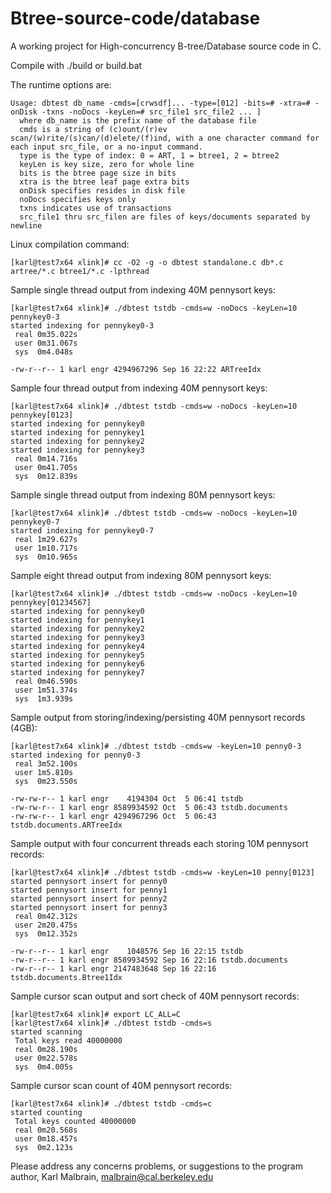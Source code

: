 Btree-source-code/database
==========================

A working project for High-concurrency B-tree/Database source code in C.

Compile with ./build or build.bat

The runtime options are:

    Usage: dbtest db_name -cmds=[crwsdf]... -type=[012] -bits=# -xtra=# -onDisk -txns -noDocs -keyLen=# src_file1 src_file2 ... ]
      where db_name is the prefix name of the database file
      cmds is a string of (c)ount/(r)ev scan/(w)rite/(s)can/(d)elete/(f)ind, with a one character command for each input src_file, or a no-input command.
      type is the type of index: 0 = ART, 1 = btree1, 2 = btree2
      keyLen is key size, zero for whole line
      bits is the btree page size in bits
      xtra is the btree leaf page extra bits
      onDisk specifies resides in disk file
      noDocs specifies keys only
      txns indicates use of transactions
      src_file1 thru src_filen are files of keys/documents separated by newline

Linux compilation command:

    [karl@test7x64 xlink]# cc -O2 -g -o dbtest standalone.c db*.c artree/*.c btree1/*.c -lpthread

Sample single thread output from indexing 40M pennysort keys:

    [karl@test7x64 xlink]# ./dbtest tstdb -cmds=w -noDocs -keyLen=10 pennykey0-3
    started indexing for pennykey0-3
     real 0m35.022s
     user 0m31.067s
     sys  0m4.048s

    -rw-r--r-- 1 karl engr 4294967296 Sep 16 22:22 ARTreeIdx

Sample four thread output from indexing 40M pennysort keys:

    [karl@test7x64 xlink]# ./dbtest tstdb -cmds=w -noDocs -keyLen=10 pennykey[0123]
    started indexing for pennykey0
    started indexing for pennykey1
    started indexing for pennykey2
    started indexing for pennykey3
     real 0m14.716s
     user 0m41.705s
     sys  0m12.839s

Sample single thread output from indexing 80M pennysort keys:

    [karl@test7x64 xlink]# ./dbtest tstdb -cmds=w -noDocs -keyLen=10 pennykey0-7
    started indexing for pennykey0-7
     real 1m29.627s
     user 1m10.717s
     sys  0m10.965s

Sample eight thread output from indexing 80M pennysort keys:

    [karl@test7x64 xlink]# ./dbtest tstdb -cmds=w -noDocs -keyLen=10 pennykey[01234567]
    started indexing for pennykey0
    started indexing for pennykey1
    started indexing for pennykey2
    started indexing for pennykey3
    started indexing for pennykey4
    started indexing for pennykey5
    started indexing for pennykey6
    started indexing for pennykey7
     real 0m46.590s
     user 1m51.374s
     sys  1m3.939s

Sample output from storing/indexing/persisting 40M pennysort records (4GB):

    [karl@test7x64 xlink]# ./dbtest tstdb -cmds=w -keyLen=10 penny0-3
    started indexing for penny0-3
     real 3m52.100s
     user 1m5.810s
     sys  0m23.550s

    -rw-rw-r-- 1 karl engr    4194304 Oct  5 06:41 tstdb
    -rw-rw-r-- 1 karl engr 8589934592 Oct  5 06:43 tstdb.documents
    -rw-rw-r-- 1 karl engr 4294967296 Oct  5 06:43 tstdb.documents.ARTreeIdx

Sample output with four concurrent threads each storing 10M pennysort records:

    [karl@test7x64 xlink]# ./dbtest tstdb -cmds=w -keyLen=10 penny[0123]
    started pennysort insert for penny0
    started pennysort insert for penny1
    started pennysort insert for penny2
    started pennysort insert for penny3
     real 0m42.312s
     user 2m20.475s
     sys  0m12.352s
 
    -rw-r--r-- 1 karl engr    1048576 Sep 16 22:15 tstdb
    -rw-r--r-- 1 karl engr 8589934592 Sep 16 22:16 tstdb.documents
    -rw-r--r-- 1 karl engr 2147483648 Sep 16 22:16 tstdb.documents.Btree1Idx

Sample cursor scan output and sort check of 40M pennysort records:

    [karl@test7x64 xlink]# export LC_ALL=C
    [karl@test7x64 xlink]# ./dbtest tstdb -cmds=s
    started scanning
     Total keys read 40000000
     real 0m28.190s
     user 0m22.578s
     sys  0m4.005s

Sample cursor scan count of 40M pennysort records:

    [karl@test7x64 xlink]# ./dbtest tstdb -cmds=c
    started counting
     Total keys counted 40000000
     real 0m20.568s
     user 0m18.457s
     sys  0m2.123s

Please address any concerns problems, or suggestions to the program author, Karl Malbrain, malbrain@cal.berkeley.edu
